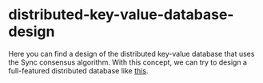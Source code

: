 # distributed-key-value-database-design
Here you can find a design of the distributed key-value database that uses the 
Sync consensus algorithm. With this concept, we can try to design a 
full-featured distributed database like 
[this](https://github.com/ymz-ncnk/distributed-database-of-aggregates-design).
